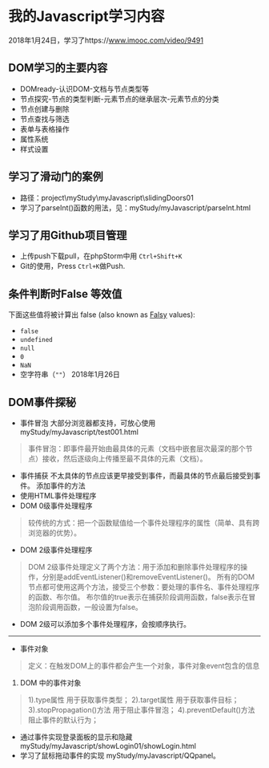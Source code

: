 # 我的Javascript学习内容
2018年1月24日，学习了https://www.imooc.com/video/9491
## DOM学习的主要内容
- DOMready-认识DOM-文档与节点类型等
- 节点探究-节点的类型判断-元素节点的继承层次-元素节点的分类
- 节点创建与删除
- 节点查找与筛选
- 表单与表格操作
- 属性系统
- 样式设置
## 学习了滑动门的案例
- 路径：project\myStudy\myJavascript\slidingDoors01
- 学习了parseInt()函数的用法，见：myStudy/myJavascript/parseInt.html
## 学习了用Github项目管理
- 上传push下载pull，在phpStorm中用 `Ctrl+Shift+K`
- Git的使用，Press `Ctrl+K`做Push.
## 条件判断时False 等效值
下面这些值将被计算出 false (also known as [Falsy](https://developer.mozilla.org/en-US/docs/Glossary/Falsy) values):
- `false`
- `undefined`
- `null`
- `0`
- `NaN`
- 空字符串（`""`）
2018年1月26日
## DOM事件探秘
- 事件冒泡 大部分浏览器都支持，可放心使用 myStudy/myJavascript/test001.html
> 事件冒泡：即事件最开始由最具体的元素（文档中嵌套层次最深的那个节点）接收，然后逐级向上传播至最不具体的元素（文档）。
- 事件捕获 不太具体的节点应该更早接受到事件，而最具体的节点最后接受到事件。
添加事件的方法
- 使用HTML事件处理程序
- DOM 0级事件处理程序
> 较传统的方式：把一个函数赋值给一个事件处理程序的属性（简单、具有跨浏览器的优势）。
- DOM 2级事件处理程序
>DOM 2级事件处理定义了两个方法：用于添加和删除事件处理程序的操作，分别是addEventListener()和removeEventListener()。
>所有的DOM节点都可使用这两个方法，接受三个参数：要处理的事件名、事件处理程序的函数、布尔值。
>布尔值的true表示在捕获阶段调用函数，false表示在冒泡阶段调用函数，一般设置为false。
- DOM 2级可以添加多个事件处理程序，会按顺序执行。
***
- 事件对象
> 定义：在触发DOM上的事件都会产生一个对象，事件对象event包含的信息
1. DOM 中的事件对象 
> 1).type属性 用于获取事件类型；
> 2).target属性 用于获取事件目标；
> 3).stopPropagation()方法 用于阻止事件冒泡；
> 4).preventDefault()方法 阻止事件的默认行为；

- 通过事件实现登录面板的显示和隐藏 myStudy/myJavascript/showLogin01/showLogin.html
- 学习了鼠标拖动事件的实现 myStudy/myJavascript/QQpanel。


